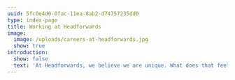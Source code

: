 ```yaml
---
uuid: 5fc0e4d0-0fac-11ea-8ab2-d74757235dd0
type: index-page
title: Working at Headforwards
image:
  image: /uploads/careers-at-headforwards.jpg
  show: true
introduction:
  show: false
  text: 'At Headforwards, we believe we are unique. What does that feel like?'
---
```


